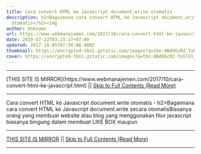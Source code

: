 ```yaml
---
title: Cara convert HTML ke Javascript document.write otomatis
description: h2>Bagaimana cara convert HTML ke Javascript document.write secara
  otomatis</h2><img
author: Unknown
url: https://www.webmanajemen.com/2017/10/cara-convert-html-ke-javascript.html
date: 2019-07-22T03:23:17+07:00
updated: 2017-10-05T07:50:00.000Z
thumbnail: https://encrypted-tbn1.gstatic.com/images?q=tbn:ANd9GcRZ-Ya5lUljhzFq1eHq5wLN0Nooclq80d6mgWebE86HqthrDHyNsuF_gQPY
cover: https://encrypted-tbn1.gstatic.com/images?q=tbn:ANd9GcRZ-Ya5lUljhzFq1eHq5wLN0Nooclq80d6mgWebE86HqthrDHyNsuF_gQPY
---
```


<hr/> [THIS SITE IS MIRROR](https://www.webmanajemen.com/2017/10/cara-convert-html-ke-javascript.html) || <a href="https://www.webmanajemen.com/2017/10/cara-convert-html-ke-javascript.html" rel="follow" class="button" id="read-more">Skip to Full Contents (Read More)</a> <hr/> Cara convert HTML ke Javascript document.write otomatis - h2>Bagaimana cara convert HTML ke Javascript document.write secara otomatis</h2><img Bagaimana cara convert HTML ke Javascript document.write secara otomatis

Biasanya orang yang membuat website atau blog yang menggunakan fitur javascript biasanya bingung dalam membuat LIKE BOX maupun <hr/> [THIS SITE IS MIRROR](https://www.webmanajemen.com/2017/10/cara-convert-html-ke-javascript.html) || <a href="https://www.webmanajemen.com/2017/10/cara-convert-html-ke-javascript.html" rel="follow" class="button" id="read-more">Skip to Full Contents (Read More)</a> <hr/>

<script>
    if (location.host.includes('dimaslanjaka12')) {
      location.replace('https://www.webmanajemen.com/2017/10/cara-convert-html-ke-javascript.html');
    }
  </script>